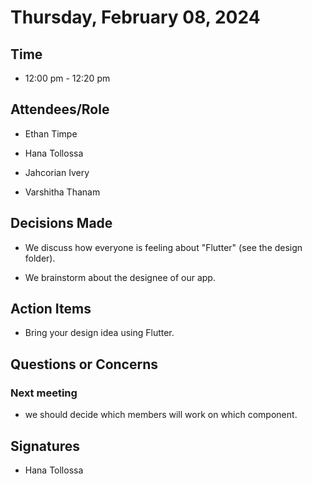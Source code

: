 # Thursday, February 08, 2024 

## Time 

- 12:00 pm - 12:20 pm 

## Attendees/Role 

- Ethan Timpe 

- Hana Tollossa 

- Jahcorian Ivery 

- Varshitha Thanam   

## Decisions Made 

- We discuss how everyone is feeling about "Flutter" (see the design folder). 

- We brainstorm about the designee of our app. 

## Action Items 

- Bring your design idea using Flutter. 

## Questions or Concerns 

### Next meeting 

- we should decide which members will work on which component. 

## Signatures 

- Hana Tollossa 

 

 

